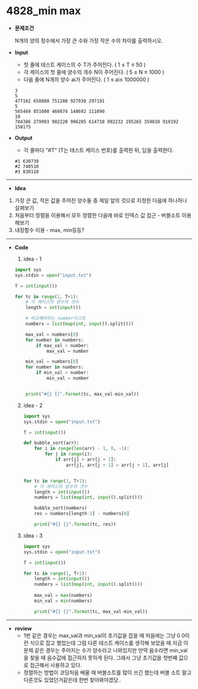 # 4828_min max

* **문제조건**

  N개의 양의 정수에서 가장 큰 수와 가장 작은 수의 차이를  출력하시오.

* **Input**

  * 첫 줄에 테스트 케이스의 수 T가 주어진다.  ( 1 ≤ T ≤ 50 )
  * 각 케이스의 첫 줄에 양수의 개수 N이 주어진다. ( 5 ≤ N ≤ 1000 )
  * 다음 줄에 N개의 양수 ai가 주어진다. ( 1 ≤ ai≤ 1000000 )

  ```
  3
  5
  477162 658880 751280 927930 297191
  5
  565469 851600 460874 148692 111090
  10
  784386 279993 982220 996285 614710 992232 195265 359810 919192 158175
  ```

* **Output**

  * 각 줄마다 "#T" (T는 테스트 케이스 번호)를 출력한 뒤, 답을 출력한다.

  ```
  #1 630739
  #2 740510
  #3 838110
  ```

---

* **Idea**

1. 가장 큰 값, 작은 값을 주어진 양수들 중 제일 앞의 것으로 지정한 다음에 하나하나 살펴보기
2.  처음부터 정렬을 이용해서 모두 정렬한 다음에 바로 인덱스 값 접근 - 버블소트 이용해보기
3. 내장함수 이용 - max, min등등?

---

* **Code**

  1.  idea - 1

     ```python
     import sys
     sys.stdin = open("input.txt")
     
     T = int(input())
     
     for tc in range(1, T+1):
         # 각 케이스의 양수의 갯수
         length = int(input())
     
         # 비교해야하는 number리스트
         numbers = list(map(int, input().split()))
     
         max_val = numbers[0]
         for number in numbers:
             if max_val < number:
                 max_val = number
     
         min_val = numbers[0]
         for number in numbers:
             if min_val > number:
                 min_val = number
     
     
         print("#{} {}".format(tc, max_val-min_val))
     ```

  2. idea - 2

     ```PYTHON
     import sys
     sys.stdin = open("input.txt")
     
     T = int(input())
     
     def bubble_sort(arr):
         for i in range(len(arr) - 1, 0, -1):
             for j in range(i):
                 if arr[j] > arr[j + 1]:
                     arr[j], arr[j + 1] = arr[j + 1], arr[j]
     
     
     for tc in range(1, T+1):
         # 각 케이스의 양수의 갯수
         length = int(input())
         numbers = list(map(int, input().split()))
     
         bubble_sort(numbers)
         res = numbers[length-1] - numbers[0]
     
         print("#{} {}".format(tc, res))
     ```

  3. idea - 3

     ```python
     import sys
     sys.stdin = open("input.txt")
     
     T = int(input())
     
     for tc in range(1, T+1):
         length = int(input())
         numbers = list(map(int, input().split()))
         
         max_val = max(numbers)
         min_val = min(numbers)
     
         print("#{} {}".format(tc, max_val-min_val))
     ```

---

* **review**
  * 1번 같은 경우는 max_val과 min_val의 초기값을 잡을 때 처음에는 그냥 0 0이런 식으로 잡고 했었는데 그럼 다른 테스트 케이스를 생각해 보았을 때 지금 이 문제 같은 경우는 주어지는 수가 양수라고 나와있지만 만약 음수라면 min_val을 찾을 때 음수값에 접근하지 못하게 된다. 그래서 그냥 초기값을 첫번째 값으로 접근해서 사용하고 있다.
  * 정렬하는 방법이 코딩처음 배울 때 버블소트를 많이 쓰긴 했는데 버블 소트 말고 다른것도 있었던거같은데 한번 찾아봐야겠당.. 